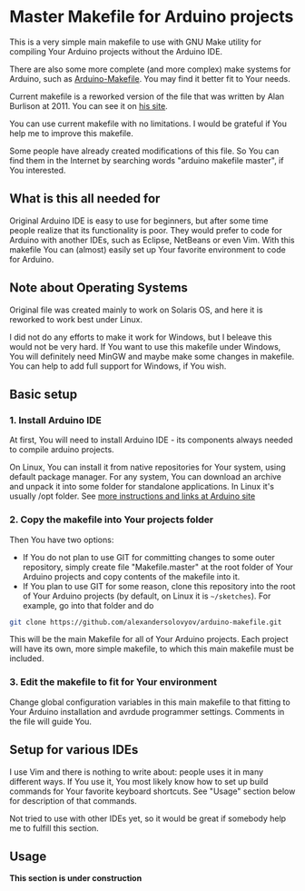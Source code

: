 
Master Makefile for Arduino projects
====================================

This is a very simple main makefile to use with GNU Make utility for compiling
Your Arduino projects without the Arduino IDE.

There are also some more complete (and more complex) make systems for Arduino, such as
[Arduino-Makefile](https://github.com/sudar/Arduino-Makefile). You may find it
better fit to Your needs.

Current makefile is a reworked version of the file that was written by Alan
Burlison at 2011.
You can see it on [his site](http://bleaklow.com/2010/06/04/a_makefile_for_arduino_sketches.html).

You can use current makefile with no limitations.
I would be grateful if You help me to improve this makefile.

Some people have already created modifications of this file. So You can find
them in the Internet by searching words "arduino makefile master", if You
interested.

What is this all needed for
---------------------------

Original Arduino IDE is easy to use for beginners, but after some time people
realize that its functionality is poor. They would prefer to code for Arduino
with another IDEs, such as Eclipse, NetBeans or even Vim. With this makefile 
You can (almost) easily set up Your favorite environment to code for Arduino.

Note about Operating Systems
----------------------------

Original file was created mainly to work on Solaris OS, and here it is reworked
to work best under Linux.

I did not do any efforts to make it work for Windows,
but I beleave this would not be very hard. If You want to use this makefile
under Windows, You will definitely need MinGW and maybe make some changes in
makefile. You can help to add full support for Windows, if You wish.

Basic setup
-----------

### 1. Install Arduino IDE

At first, You will need to install Arduino IDE - its components always needed to
compile arduino projects.

On Linux, You can install it from native repositories for Your system, using
default package manager.
For any system, You can download an archive and unpack it into
some folder for standalone applications. In Linux it's usually /opt folder. See
[more instructions and links at Arduino site](https://playground.arduino.cc/Learning/Linux/)

### 2. Copy the makefile into Your projects folder

Then You have two options:

- If You do not plan to use GIT for committing changes to some outer repository,
  simply create file "Makefile.master" at the root folder of Your Arduino
  projects and copy contents of the makefile into it.
- If You plan to use GIT for some reason, clone this repository into the root of
  Your Arduino projects (by default, on Linux it is `~/sketches`). For example,
  go into that folder and do

```bash
git clone https://github.com/alexandersolovyov/arduino-makefile.git
```

This will be the main Makefile for all of Your
Arduino projects. Each project will have its own, more simple makefile,
to which this main makefile must be included.

### 3. Edit the makefile to fit for Your environment

Change global configuration variables in this main makefile to that fitting to
Your Arduino installation and avrdude programmer settings. Comments in the file
will guide You.

Setup for various IDEs
----------------------

I use Vim and there is nothing to write about: people uses it in many different
ways. If You use it, You most likely know how to set up build commands for Your
favorite keyboard shortcuts. See "Usage" section below for description of that
commands.

Not tried to use with other IDEs yet, so it would be great if somebody help me
to fulfill this section.

Usage
-----

**This section is under construction**
